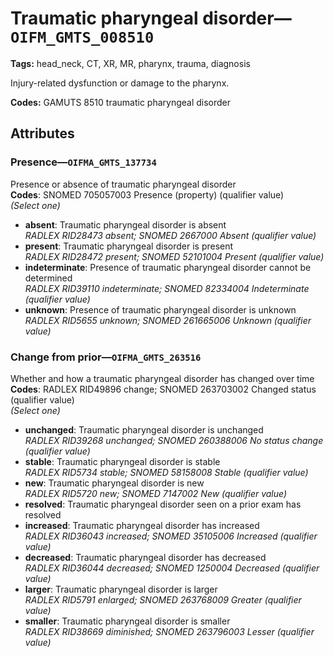# Traumatic pharyngeal disorder—`OIFM_GMTS_008510`

**Tags:** head_neck, CT, XR, MR, pharynx, trauma, diagnosis

Injury-related dysfunction or damage to the pharynx.

**Codes:** GAMUTS 8510 traumatic pharyngeal disorder

## Attributes

### Presence—`OIFMA_GMTS_137734`

Presence or absence of traumatic pharyngeal disorder  
**Codes**: SNOMED 705057003 Presence (property) (qualifier value)  
*(Select one)*

- **absent**: Traumatic pharyngeal disorder is absent  
_RADLEX RID28473 absent; SNOMED 2667000 Absent (qualifier value)_
- **present**: Traumatic pharyngeal disorder is present  
_RADLEX RID28472 present; SNOMED 52101004 Present (qualifier value)_
- **indeterminate**: Presence of traumatic pharyngeal disorder cannot be determined  
_RADLEX RID39110 indeterminate; SNOMED 82334004 Indeterminate (qualifier value)_
- **unknown**: Presence of traumatic pharyngeal disorder is unknown  
_RADLEX RID5655 unknown; SNOMED 261665006 Unknown (qualifier value)_

### Change from prior—`OIFMA_GMTS_263516`

Whether and how a traumatic pharyngeal disorder has changed over time  
**Codes**: RADLEX RID49896 change; SNOMED 263703002 Changed status (qualifier value)  
*(Select one)*

- **unchanged**: Traumatic pharyngeal disorder is unchanged  
_RADLEX RID39268 unchanged; SNOMED 260388006 No status change (qualifier value)_
- **stable**: Traumatic pharyngeal disorder is stable  
_RADLEX RID5734 stable; SNOMED 58158008 Stable (qualifier value)_
- **new**: Traumatic pharyngeal disorder is new  
_RADLEX RID5720 new; SNOMED 7147002 New (qualifier value)_
- **resolved**: Traumatic pharyngeal disorder seen on a prior exam has resolved  
- **increased**: Traumatic pharyngeal disorder has increased  
_RADLEX RID36043 increased; SNOMED 35105006 Increased (qualifier value)_
- **decreased**: Traumatic pharyngeal disorder has decreased  
_RADLEX RID36044 decreased; SNOMED 1250004 Decreased (qualifier value)_
- **larger**: Traumatic pharyngeal disorder is larger  
_RADLEX RID5791 enlarged; SNOMED 263768009 Greater (qualifier value)_
- **smaller**: Traumatic pharyngeal disorder is smaller  
_RADLEX RID38669 diminished; SNOMED 263796003 Lesser (qualifier value)_
